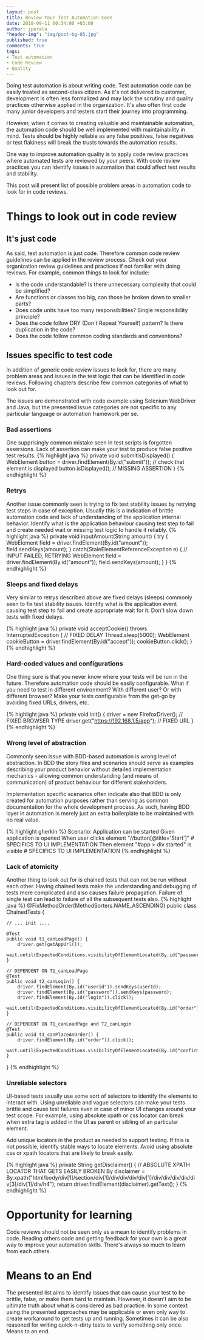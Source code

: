 ```yaml
---
layout: post
title: Review Your Test Automation Code
date: 2018-09-11 00:34:00 +03:00
author: jperala
"header-img": "img/post-bg-05.jpg"
published: true
comments: true
tags:
- Test automation
- Code Review
- Quality
---
```

Doing test automation is about writing code. Test automation code can be easily treated as second-class citizen. As it's not delivered to customer, development is often less formalized and may lack the scrutiny and quality practices otherwise applied in the organization. It's also often first code many junior developers and testers start their journey into programming.

However, when it comes to creating valuable and maintainable automation, the automation code should be well implemented with maintainability in mind. Tests should be highly reliable as any false positives, false negatives or test flakiness will break the trusts towards the automation results.

One way to improve automation quality is to apply code review practices where automated tests are reviewed by your peers. With code review practices you can identify issues in automation that could affect test results and stability.

This post will present list of possible problem areas in automation code to look for in code reviews.

# Things to look out in code review

## It's just code
As said, test automation is just code. Therefore common code review guidelines can be applied in the review process. Check out your organization review guidelines and practices if not familiar with doing reviews. For example, common things to look for include:
* Is the code understandable? Is there unnecessary complexity that could be simplified?
* Are functions or classes too big, can those be broken down to smaller parts?
* Does code units have too many responsibilities? Single responsibility principle?
* Does the code follow DRY (Don't Repeat Yourself) pattern? Is there duplication in the code?
* Does the code follow common coding standards and conventions?

## Issues specific to test code
In addition of generic code review issues to look for, there are many problem areas and issues in the test logic that can be identified in code reviews. Following chapters describe few common categories of what to look out for.

The issues are demonstrated with code example using Selenium WebDriver and Java, but the presented issue categories are not specific to any particular language or automation framework per se.

### Bad assertions
One supprisingly common mistake seen in test scripts is forgotten assersions. Lack of assertion can make your test to produce false positive test results.
{% highlight java %}
    private void submitIsDisplayed() {
        WebElement button = driver.findElement(By.id("submit"));
        // check that element is displayed
        button.isDisplayed();  // MISSING ASSERTION
    }
{% endhighlight %}

### Retrys
Another issue commonly seen is trying to fix test stability issues by retrying test steps in case of exception. Usually this is a indication of brittle automation code and lack of understanding of the application internal behavior. Identify what is the application behaviour causing test step to fail and create needed wait or missing test logic to handle it reliably.
{% highlight java %}
    private void inputAmount(String amount) {
        try {
            WebElement field = driver.findElement(By.id("amount"));
            field.sendKeys(amount);
        } catch(StaleElementReferenceException e) {
            // INPUT FAILED, RETRYING
            WebElement field = driver.findElement(By.id("amount"));
            field.sendKeys(amount);
        }
    }
{% endhighlight %}

### Sleeps and fixed delays
Very similar to retrys described above are fixed delays (sleeps) commonly seen to fix test stability issues. Identify what is the application event causing test step to fail and create appropriate wait for it. Don't slow down tests with fixed delays.

{% highlight java %}
    private void acceptCookie() throws InterruptedException {
        // FIXED DELAY
        Thread.sleep(5000);
        WebElement cookieButton = driver.findElement(By.id("accept"));
        cookieButton.click();
    }
{% endhighlight %}

### Hard-coded values and configurations
One thing sure is that you never know where your tests will be run in the future. Therefore automation code should be easily configurable. What if you need to test in different environment? With different user? Or with different browser? Make your tests configurable from the get-go by avoiding fixed URLs, drivers, etc.

{% highlight java %}
    private void init() {
        driver = new FirefoxDriver(); // FIXED BROWSER TYPE
        driver.get("https://192.168.1.5/app"); // FIXED URL
    }
{% endhighlight %}

### Wrong level of abstraction
Commonly seen issue with BDD-based automation is wrong level of abstraction. In BDD the story files and scenarios should serve as examples describing your product behavior without detailed implementation mechanics - allowing common understanding (and means of communication) of product behaviour for different stakeholders.

Implementation specific scenarios often indicate also that BDD is only created for automation purposes rather than serving as common documentation for the whole development process. As such, having BDD layer in automation is merely just an extra boilerplate to be maintained with no real value.

{% highlight gherkin %}
Scenario: Application can be started
Given application is opened
When user clicks element "//button[@title='Start']" # SPECIFICS TO UI IMPLEMENTATION
Then element "#app > div.started" is visible        # SPECIFICS TO UI IMPLEMENTATION
{% endhighlight %}

### Lack of atomicity
Another thing to look out for is chained tests that can not be run without each other. Having chained tests make the understanding and debugging of tests more complicated and also causes failure propagation. Failure of single test can lead to failure of all the subsequent tests also.
{% highlight java %}
@FixMethodOrder(MethodSorters.NAME_ASCENDING)
public class ChainedTests {

    // ... init ....

    @Test
    public void t1_canLoadPage() {
        driver.get(getAppUrl());
        wait.until(ExpectedConditions.visibilityOfElementLocated(By.id("password")));
    }

    // DEPENDENT ON T1_canLoadPage
    @Test
    public void t2_canLogin() {
        driver.findElement(By.id("userid")).sendKeys(userId);
        driver.findElement(By.id("password")).sendKeys(password);
        driver.findElement(By.id("login")).click();
        wait.until(ExpectedConditions.visibilityOfElementLocated(By.id("order")));
    }

    // DEPENDENT ON T1_canLoadPage and T2_canLogin
    @Test
    public void t3_canPlaceAnOrder() {
        driver.findElement(By.id("order")).click();
        wait.until(ExpectedConditions.visibilityOfElementLocated(By.id("confirmation")));
    }
}
{% endhighlight %}

### Unreliable selectors
UI-based tests usually use some sort of selectors to identify the elements to interact with. Using unreliable and vague selectors can make your tests brittle and cause test failures even in case of minor UI changes around your test scope. For example, using absolute xpath or css locator can break when extra tag is added in the UI as parent or sibling of an particular element.

Add unique locators in the product as needed to support testing. If this is not possible, identify stable ways to locate elements. Avoid using absolute css or xpath locators that are likely to break easily.

{% highlight java %}
    private String getDisclaimer() {
        // ABSOLUTE XPATH LOCATOR THAT GETS EASILY BROKEN
        By disclaimer = By.xpath("html/body/div[1]/section/div[1]/div/div/div/div[1]/div/div/div/div/div[3]/div[1]/div/h4");
        return driver.findElement(disclaimer).getText();
    }
{% endhighlight %}

# Opportunity for learning
Code reviews should not be seen only as a mean to identify problems in code. Reading others code and getting feedback for your own is a great way to improve your automation skills. There's always so much to learn from each others. 

# Means to an End
The presented list aims to identify issues that can cause your test to be brittle, false, or make them hard to maintain. However, it doesn't aim to be ultimate truth about what is considered as bad practice. In some context using the presented approaches may be applicable or even only way to create workaround to get tests up and running. Sometimes it can be also reasoned for writing quick-n-dirty tests to verify something only once. Means to an end.